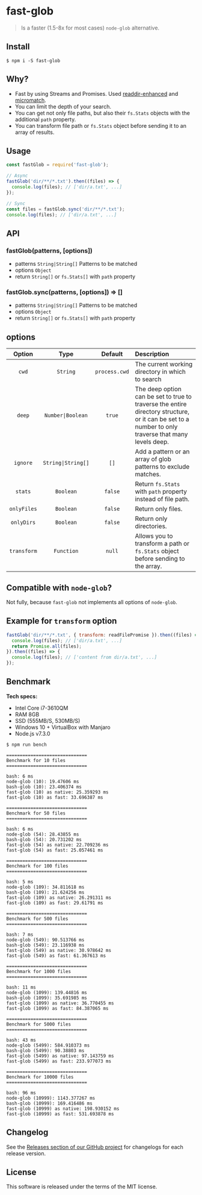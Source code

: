 # fast-glob

> Is a faster (1.5-8x for most cases) `node-glob` alternative.

## Install

```
$ npm i -S fast-glob
```

## Why?

  * Fast by using Streams and Promises. Used [readdir-enhanced](https://github.com/BigstickCarpet/readdir-enhanced) and [micromatch](https://github.com/jonschlinkert/micromatch).
  * You can limit the depth of your search.
  * You can get not only file paths, but also their `fs.Stats` objects with the additional `path` property.
  * You can transform file path or `fs.Stats` object before sending it to an array of results.

## Usage

```js
const fastGlob = require('fast-glob');

// Async
fastGlob('dir/**/*.txt').then((files) => {
  console.log(files); // ['dir/a.txt', ...]
});

// Sync
const files = fastGlob.sync('dir/**/*.txt');
console.log(files); // ['dir/a.txt', ...]
```

## API

### fastGlob(patterns, [options])

  * patterns `String|String[]` Patterns to be matched
  * options `Object`
  * return `String[]` or `fs.Stats[]` with `path` property

### fastGlob.sync(patterns, [options]) => []

  * patterns `String|String[]` Patterns to be matched
  * options `Object`
  * return `String[]` or `fs.Stats[]` with `path` property

## options

| Option      | Type              | Default                | Description |
|:------------:|:-----------------:|:---------------------:|:------------|
| `cwd`        | `String`          | `process.cwd`         | The current working directory in which to search |
| `deep`       | `Number\|Boolean`  | `true`                | The deep option can be set to true to traverse the entire directory structure, or it can be set to a number to only traverse that many levels deep. |
| `ignore`     | `String\|String[]` | `[]`                  | Add a pattern or an array of glob patterns to exclude matches. |
| `stats`      | `Boolean`         | `false`               | Return `fs.Stats` with `path` property instead of file path. |
| `onlyFiles`  | `Boolean`         | `false`               | Return only files. |
| `onlyDirs`   | `Boolean`         | `false`               | Return only directories. |
| `transform`  | `Function`        | `null`                | Allows you to transform a path or `fs.Stats` object before sending to the array. |

## Compatible with `node-glob`?

Not fully, because `fast-glob` not implements all options of `node-glob`.

## Example for `transform` option

```js
fastGlob('dir/**/*.txt', { transform: readFilePromise }).then((files) => {
  console.log(files); // ['dir/a.txt', ...]
  return Promise.all(files);
}).then((files) => {
  console.log(files); // ['content from dir/a.txt', ...]
});
```

## Benchmark

**Tech specs:**

 * Intel Core i7-3610QM
 * RAM 8GB
 * SSD (555MB/S, 530MB/S)
 * Windows 10 + VirtualBox with Manjaro
 * Node.js v7.3.0

```shell
$ npm run bench

==============================
Benchmark for 10 files
==============================

bash: 6 ms
node-glob (10): 19.47606 ms
bash-glob (10): 23.406374 ms
fast-glob (10) as native: 25.359293 ms
fast-glob (10) as fast: 33.696387 ms

==============================
Benchmark for 50 files
==============================

bash: 6 ms
node-glob (54): 28.43855 ms
bash-glob (54): 20.731202 ms
fast-glob (54) as native: 22.709236 ms
fast-glob (54) as fast: 25.057461 ms

==============================
Benchmark for 100 files
==============================

bash: 5 ms
node-glob (109): 34.811618 ms
bash-glob (109): 21.624256 ms
fast-glob (109) as native: 26.291311 ms
fast-glob (109) as fast: 29.61791 ms

==============================
Benchmark for 500 files
==============================

bash: 7 ms
node-glob (549): 90.513766 ms
bash-glob (549): 23.116938 ms
fast-glob (549) as native: 30.978642 ms
fast-glob (549) as fast: 61.367613 ms

==============================
Benchmark for 1000 files
==============================

bash: 11 ms
node-glob (1099): 139.44816 ms
bash-glob (1099): 35.691985 ms
fast-glob (1099) as native: 36.770455 ms
fast-glob (1099) as fast: 84.387065 ms

==============================
Benchmark for 5000 files
==============================

bash: 43 ms
node-glob (5499): 584.910373 ms
bash-glob (5499): 90.38803 ms
fast-glob (5499) as native: 97.143759 ms
fast-glob (5499) as fast: 233.977073 ms

==============================
Benchmark for 10000 files
==============================

bash: 96 ms
node-glob (10999): 1143.377267 ms
bash-glob (10999): 169.416486 ms
fast-glob (10999) as native: 198.930152 ms
fast-glob (10999) as fast: 531.693878 ms
```

## Changelog

See the [Releases section of our GitHub project](https://github.com/mrmlnc/fast-glob/releases) for changelogs for each release version.

## License

This software is released under the terms of the MIT license.
